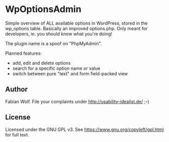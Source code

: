 WpOptionsAdmin
==============

Simple overview of ALL available options in WordPress, stored in the wp_options table. Basically an improved options.php.
Only meant for developers, ie. you should know what you're doing!

The plugin name is a spoof on "PhpMyAdmin".

Planned features:
- add, edit and delete options
- search for a specific option name or value
- switch between pure "text" and form field-packed view


## Author

Fabian Wolf. File your complaints under http://usability-idealist.de/ ;-)

## License

Licensed under the GNU GPL v3. See https://www.gnu.org/copyleft/gpl.html for full text.
